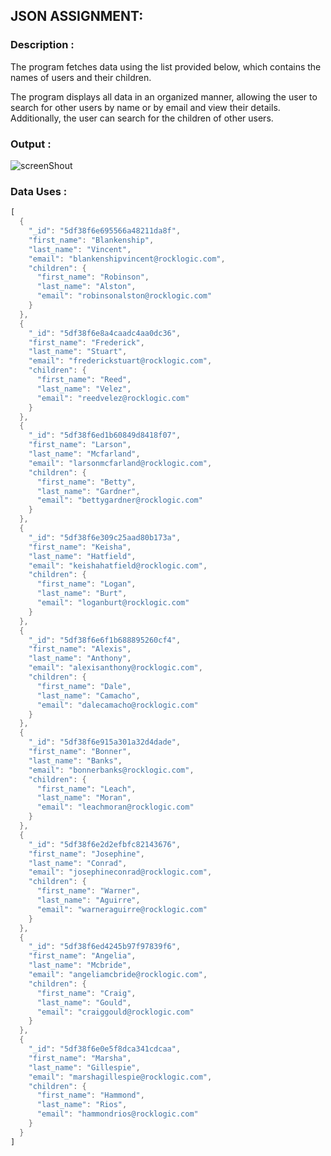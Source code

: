 ## JSON ASSIGNMENT:

### Description :

The program fetches data using the list provided below, which contains the names of users and their children.

The program displays all data in an organized manner, allowing the user to search for other users by name or by email and view their details. Additionally, the user can search for the children of other users.


### Output :

![screenShout](https://i.ibb.co/PW0m9NB/Screenshot-20.png)

### Data Uses :

```dart 
[
  {
    "_id": "5df38f6e695566a48211da8f",
    "first_name": "Blankenship",
    "last_name": "Vincent",
    "email": "blankenshipvincent@rocklogic.com",
    "children": {
      "first_name": "Robinson",
      "last_name": "Alston",
      "email": "robinsonalston@rocklogic.com"
    }
  },
  {
    "_id": "5df38f6e8a4caadc4aa0dc36",
    "first_name": "Frederick",
    "last_name": "Stuart",
    "email": "frederickstuart@rocklogic.com",
    "children": {
      "first_name": "Reed",
      "last_name": "Velez",
      "email": "reedvelez@rocklogic.com"
    }
  },
  {
    "_id": "5df38f6ed1b60849d8418f07",
    "first_name": "Larson",
    "last_name": "Mcfarland",
    "email": "larsonmcfarland@rocklogic.com",
    "children": {
      "first_name": "Betty",
      "last_name": "Gardner",
      "email": "bettygardner@rocklogic.com"
    }
  },
  {
    "_id": "5df38f6e309c25aad80b173a",
    "first_name": "Keisha",
    "last_name": "Hatfield",
    "email": "keishahatfield@rocklogic.com",
    "children": {
      "first_name": "Logan",
      "last_name": "Burt",
      "email": "loganburt@rocklogic.com"
    }
  },
  {
    "_id": "5df38f6e6f1b688895260cf4",
    "first_name": "Alexis",
    "last_name": "Anthony",
    "email": "alexisanthony@rocklogic.com",
    "children": {
      "first_name": "Dale",
      "last_name": "Camacho",
      "email": "dalecamacho@rocklogic.com"
    }
  },
  {
    "_id": "5df38f6e915a301a32d4dade",
    "first_name": "Bonner",
    "last_name": "Banks",
    "email": "bonnerbanks@rocklogic.com",
    "children": {
      "first_name": "Leach",
      "last_name": "Moran",
      "email": "leachmoran@rocklogic.com"
    }
  },
  {
    "_id": "5df38f6e2d2efbfc82143676",
    "first_name": "Josephine",
    "last_name": "Conrad",
    "email": "josephineconrad@rocklogic.com",
    "children": {
      "first_name": "Warner",
      "last_name": "Aguirre",
      "email": "warneraguirre@rocklogic.com"
    }
  },
  {
    "_id": "5df38f6ed4245b97f97839f6",
    "first_name": "Angelia",
    "last_name": "Mcbride",
    "email": "angeliamcbride@rocklogic.com",
    "children": {
      "first_name": "Craig",
      "last_name": "Gould",
      "email": "craiggould@rocklogic.com"
    }
  },
  {
    "_id": "5df38f6e0e5f8dca341cdcaa",
    "first_name": "Marsha",
    "last_name": "Gillespie",
    "email": "marshagillespie@rocklogic.com",
    "children": {
      "first_name": "Hammond",
      "last_name": "Rios",
      "email": "hammondrios@rocklogic.com"
    }
  }
]
```
